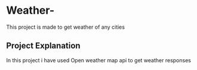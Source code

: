 # Weather-
This project is made to get weather of any cities

## Project Explanation 
In this project i have used Open weather map api to get weather responses


